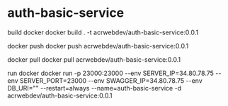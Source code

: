 # auth-basic-service

build docker
docker build . -t acrwebdev/auth-basic-service:0.0.1

docker push
docker push acrwebdev/auth-basic-service:0.0.1

docker pull
docker pull acrwebdev/auth-basic-service:0.0.1

run docker
docker run -p 23000:23000 --env SERVER_IP=34.80.78.75 --env SERVER_PORT=23000 --env SWAGGER_IP=34.80.78.75 --env DB_URI="" --restart=always --name=auth-basic-service -d acrwebdev/auth-basic-service:0.0.1
